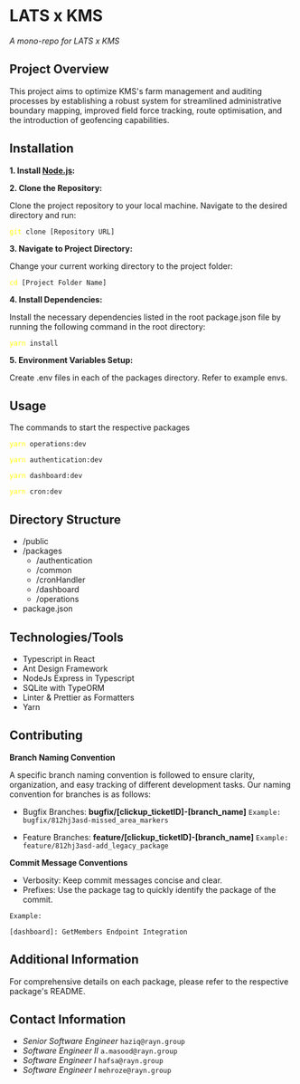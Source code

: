# **LATS x KMS**
_A mono-repo for LATS x KMS_

## Project Overview

This project aims to optimize KMS's farm management and auditing processes by establishing a robust system for streamlined administrative boundary mapping, improved field force tracking, route optimisation, and the introduction of geofencing capabilities.

## **Installation**

**1. Install [Node.js](https://nodejs.org/en/download 'nodeJs download'):**

**2. Clone the Repository:**

Clone the project repository to your local machine. Navigate to the desired directory and run:

<pre><code><span style="color: yellow">git</span> clone [Repository URL]</code></pre>

**3. Navigate to Project Directory:**

Change your current working directory to the project folder:

<pre><code><span style="color: yellow">cd</span> [Project Folder Name]</code></pre>

**4. Install Dependencies:**

Install the necessary dependencies listed in the root package.json file by running the following command in the root directory:
<pre><code><span style="color: yellow">yarn</span> install</code></pre>

**5. Environment Variables Setup:**

Create .env files in each of the packages directory. Refer to example envs.

## **Usage**

The commands to start the respective packages

<pre><code><span style="color: yellow">yarn</span> operations:dev</code></pre>

<pre><code><span style="color: yellow">yarn</span> authentication:dev</code></pre>

<pre><code><span style="color: yellow">yarn</span> dashboard:dev</code></pre>

<pre><code><span style="color: yellow">yarn</span> cron:dev</code></pre>

## Directory Structure

- /public
- /packages
  - /authentication
  - /common
  - /cronHandler
  - /dashboard
  - /operations
- package.json

## Technologies/Tools

- Typescript in React
- Ant Design Framework
- NodeJs Express in Typescript
- SQLite with TypeORM
- Linter & Prettier as Formatters
- Yarn 


## Contributing

**Branch Naming Convention**

A specific branch naming convention is followed to ensure clarity, organization, and easy tracking of different development tasks. Our naming convention for branches is as follows:

- Bugfix Branches: **bugfix/[clickup_ticketID]-[branch_name]**
  `Example: bugfix/812hj3asd-missed_area_markers`

- Feature Branches: **feature/[clickup_ticketID]-[branch_name]**
  `Example: feature/812hj3asd-add_legacy_package`

**Commit Message Conventions**

- Verbosity: Keep commit messages concise and clear. 
- Prefixes: Use the package tag to quickly identify the package of the commit.

`Example:`

```
[dashboard]: GetMembers Endpoint Integration
```
## Additional Information
For comprehensive details on each package, please refer to the respective package's README.


## Contact Information

- _Senior Software Engineer_ `haziq@rayn.group`
- _Software Engineer II_     `a.masood@rayn.group`
- _Software Engineer I_      `hafsa@rayn.group`
- _Software Engineer I_      `mehroze@rayn.group`
